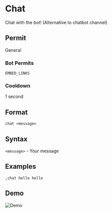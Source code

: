 # Chat
Chat with the bot! (Alternative to chatbot channel)

## Permit
General
### Bot Permits
`EMBED_LINKS`
### Cooldown
1 second
## Format
`chat <message>`
## Syntax
`<message>` - Your message
## Examples
`,chat hello hello`
## Demo 
![Demo](https://i.ibb.co/m8dk6z7/chat.gif)

